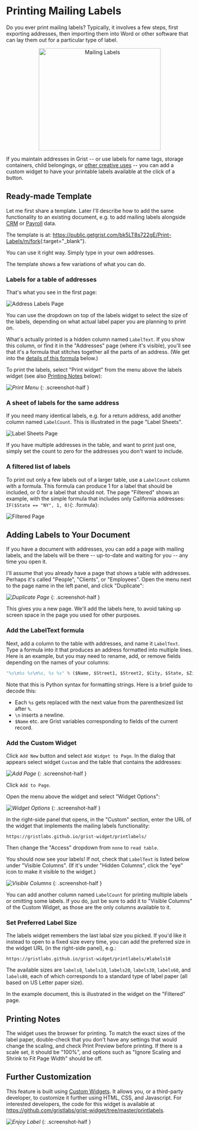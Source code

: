 # Printing Mailing Labels

Do you ever print mailing labels? Typically, it involves a few steps, first exporting
addresses, then importing them into Word or other software that can lay them out for a particular
type of label.

<center>
<img src="/examples/images/2020-10-print-labels/labels-intro.png" alt="Mailing Labels" width=329 height=276>
</center>

If you maintain addresses in Grist -- or use labels for name tags, storage containers, child
belongings, or [other creative uses](https://www.shutterfly.com/designs/7-creative-uses-for-address-labels)
-- you can add a custom widget to have your printable labels available
at the click of a button.

## Ready-made Template

Let me first share a template. Later I'll describe how to add the same functionality to an
existing document, e.g. to add mailing labels alongside [CRM](../lightweight-crm.md) or
[Payroll](2020-09-payroll.md) data.

The template is at: <https://public.getgrist.com/bk5LT8s722gE/Print-Labels/m/fork>{:target="\_blank"}.

You can use it right way. Simply type in your own addresses.

The template shows a few variations of what you can do.

### Labels for a table of addresses

That's what you see in the first page:

![Address Labels Page](/examples/images/2020-10-print-labels/address-labels-page.png)

You can use the dropdown on top of the labels widget to select the size of the labels, depending
on what actual label paper you are planning to print on.

What's actually printed is a hidden column named `LabelText`. If you show this column, or find it
in the "Addresses" page (where it's visible), you'll see that it's a formula that stitches
together all the parts of an address. (We get into the
[details of this formula](#add-the-labeltext-formula) below.)

To print the labels, select "Print widget" from the menu above the labels widget (see also
[Printing Notes](#printing-notes) below):

<span class="screenshot-large">*![Print Menu](/examples/images/2020-10-print-labels/print-menu.png)*</span>
{: .screenshot-half }

### A sheet of labels for the same address

If you need many identical labels, e.g. for a return address, add another column named
`LabelCount`. This is illustrated in the page "Label Sheets".

![Label Sheets Page](/examples/images/2020-10-print-labels/label-sheets-page.png)

If you have multiple addresses in the table, and want to print just one, simply set the count to
zero for the addresses you don't want to include.

### A filtered list of labels

To print out only a few labels out of a larger table, use a
`LabelCount` column with a formula. This formula can produce 1 for a label that should be
included, or 0 for a label that should not. The page "Filtered" shows an example, with the simple
formula that includes only California addresses: `IF($State == "NY", 1, 0)`{: .formula}:

![Filtered Page](/examples/images/2020-10-print-labels/filtered-page.png)


## Adding Labels to Your Document

If you have a document with addresses, you can add a page with mailing labels, and the
labels will be there -- up-to-date and waiting for you -- any time you open it.

I'll assume that you already have a page that shows a table with addresses. Perhaps it's called
"People", "Clients", or "Employees". Open the menu next to the page name in the left
panel, and click "Duplicate":

<span class="screenshot-large">*![Duplicate Page](/examples/images/2020-10-print-labels/duplicate-page.png)*</span>
{: .screenshot-half }

This gives you a new page. We'll add the labels here, to avoid taking up screen space in the page
you used for other purposes.

### Add the LabelText formula

Next, add a column to the table with addresses, and name it `LabelText`. Type a formula into
it that produces an address formatted into multiple lines. Here is an example, but you may need to
rename, add, or remove fields depending on the names of your columns:

```python
"%s\n%s %s\n%s, %s %s" % ($Name, $Street1, $Street2, $City, $State, $Zip)
```

Note that this is Python syntax for formatting strings. Here is a brief guide to decode this:

- Each `%s` gets replaced with the next value from the parenthesized list after `%`.
- `\n` inserts a newline.
- `$Name` etc. are Grist variables corresponding to fields of the current record.

### Add the Custom Widget

Click `Add New` button and select `Add Widget to Page`. In the dialog that appears select widget `Custom`
and the table that contains the addresses:

<span class="screenshot-large">*![Add Page](/examples/images/2020-10-print-labels/add-page.png)*</span>
{: .screenshot-half }

Click `Add to Page`.

Open the menu above the widget and select "Widget Options":

<span class="screenshot-large">*![Widget Options](/examples/images/2020-10-print-labels/widget-options.png)*</span>
{: .screenshot-half }

In the right-side panel that opens, in the "Custom" section, enter the URL of the widget that
implements the mailing labels functionality:

`https://gristlabs.github.io/grist-widget/printlabels/`

Then change the "Access" dropdown from `none` to `read table`.

You should now see your labels! If not, check that `LabelText` is listed below under "Visible
Columns". (If it's under "Hidden Columns", click the "eye" icon to make it visible to the widget.)

<span class="screenshot-large">*![Visible Columns](/examples/images/2020-10-print-labels/visible-columns.png)*</span>
{: .screenshot-half }

You can add another column named `LabelCount` for printing multiple labels or omitting some
labels. If you do, just be sure to add it to "Visible Columns" of the Custom Widget, as those are
the only columns available to it.

### Set Preferred Label Size

The labels widget remembers the last labal size you picked. If you'd like it instead to open to a
fixed size every time, you can add the preferred size in the widget URL (in the right-side panel),
e.g.:

`https://gristlabs.github.io/grist-widget/printlabels/#labels10`

The available sizes are `labels8`, `labels10`, `labels20`, `labels30`, `labels60`, and `labels80`,
each of which corresponds to a standard type of label paper (all based on US Letter paper size).

In the example document, this is illustrated in the widget on the "Filtered" page.

## Printing Notes

The widget uses the browser for printing. To match the exact sizes of the label paper,
double-check that you don't have any settings that would change the scaling, and check Print
Preview before printing. If there is a scale set, it should be "100%", and options such as "Ignore
Scaling and Shrink to Fit Page Width" should be off.

## Further Customization

This feature is built using [Custom Widgets](../widget-custom.md). It allows you, or a third-party
developer, to customize it further using HTML, CSS, and Javascript. For interested developers, the
code for this widget is available at <https://github.com/gristlabs/grist-widget/tree/master/printlabels>.

<span class="screenshot-large">*![Enjoy Label](/examples/images/2020-10-print-labels/enjoy-label.png)*</span>
{: .screenshot-half }
